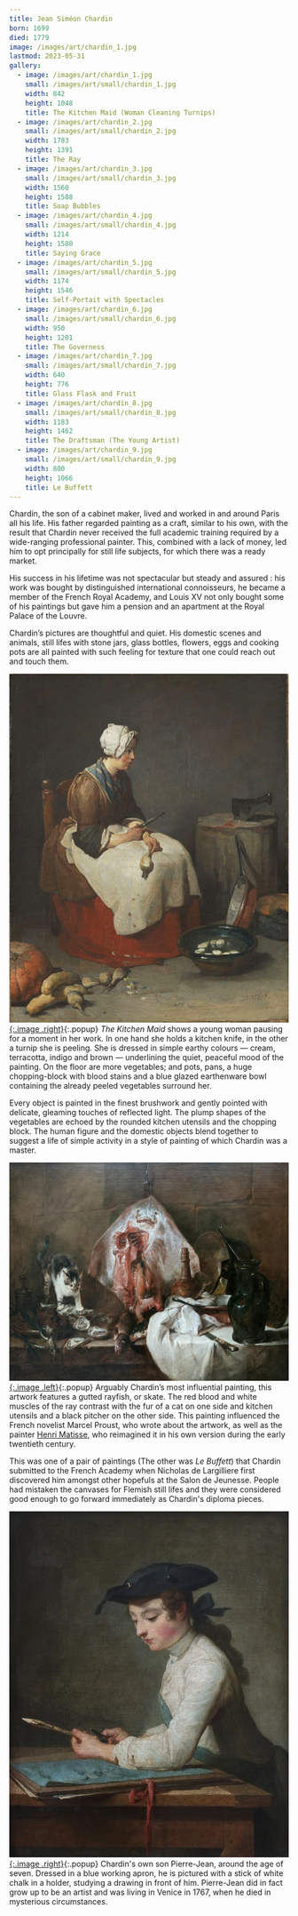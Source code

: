 ```yaml
---
title: Jean Siméon Chardin
born: 1699
died: 1779
image: /images/art/chardin_1.jpg
lastmod: 2023-05-31
gallery:
  - image: /images/art/chardin_1.jpg
    small: /images/art/small/chardin_1.jpg
    width: 842
    height: 1048
    title: The Kitchen Maid (Woman Cleaning Turnips)
  - image: /images/art/chardin_2.jpg
    small: /images/art/small/chardin_2.jpg
    width: 1783
    height: 1391
    title: The Ray
  - image: /images/art/chardin_3.jpg
    small: /images/art/small/chardin_3.jpg
    width: 1560
    height: 1508
    title: Soap Bubbles
  - image: /images/art/chardin_4.jpg
    small: /images/art/small/chardin_4.jpg
    width: 1214
    height: 1580
    title: Saying Grace
  - image: /images/art/chardin_5.jpg
    small: /images/art/small/chardin_5.jpg
    width: 1174
    height: 1546
    title: Self-Portait with Spectacles
  - image: /images/art/chardin_6.jpg
    small: /images/art/small/chardin_6.jpg
    width: 950
    height: 1201
    title: The Governess
  - image: /images/art/chardin_7.jpg
    small: /images/art/small/chardin_7.jpg
    width: 640
    height: 776
    title: Glass Flask and Fruit
  - image: /images/art/chardin_8.jpg
    small: /images/art/small/chardin_8.jpg
    width: 1183
    height: 1462
    title: The Draftsman (The Young Artist)
  - image: /images/art/chardin_9.jpg
    small: /images/art/small/chardin_9.jpg
    width: 800
    height: 1066
    title: Le Buffett
---
```


Chardin, the son of a cabinet maker, lived and worked in and around Paris all
his life.  His father regarded painting as a craft, similar to his own, with
the result that Chardin never received the full academic training required by a
wide-ranging professional painter. This, combined with a lack of money, led him
to opt principally for still life subjects, for which there was a ready market.

His success in his lifetime was not spectacular but steady and assured : his
work was bought by distinguished international connoisseurs, he became a member
of the French Royal Academy, and Louis XV not only bought some of his paintings
but gave him a pension and an apartment at the Royal Palace of the Louvre.

Chardin’s pictures are thoughtful and quiet. His domestic scenes and animals,
still lifes with stone jars, glass bottles, flowers, eggs and cooking pots are
all painted with such feeling for texture that one could reach out and touch
them.

[![The Kitchen Maid (Woman Cleaning Turnips)](/images/art/chardin_1.jpg){:.image .right}](/images/art/chardin_1.jpg){:.popup}
_The Kitchen Maid_ shows a young woman pausing for a moment in her work.  In
one hand she holds a kitchen knife, in the other a turnip she is peeling. She
is dressed in simple earthy colours &mdash; cream, terracotta, indigo and brown
&mdash; underlining the quiet, peaceful mood of the painting. On the floor are
more vegetables; and pots, pans, a huge chopping-block with blood stains and a
blue glazed earthenware bowl containing the already peeled vegetables surround
her.

Every object is painted in the finest brushwork and gently pointed with
delicate, gleaming touches of reflected light.  The plump shapes of the
vegetables are echoed by the rounded kitchen utensils and the chopping block.
The human figure and the domestic objects blend together to suggest a life of
simple activity in a style of painting of which Chardin was a master.

[![The Ray](/images/art/chardin_2.jpg){:.image .left}](/images/art/chardin_2.jpg){:.popup}
Arguably Chardin’s most influential painting, this artwork features a gutted
rayfish, or skate. The red blood and white muscles of the ray contrast with the
fur of a cat on one side and kitchen utensils and a black pitcher on the other
side. This painting influenced the French novelist Marcel Proust, who wrote
about the artwork, as well as the painter [Henri Matisse](/art/matisse/), who
reimagined it in his own version during the early twentieth century.

This was one of a pair of paintings (The other was _Le Buffett_) that Chardin
submitted to the French Academy when Nicholas de Largilliere first discovered
him amongst other hopefuls at the Salon de Jeunesse. People had mistaken the
canvases for Flemish still lifes and they were considered good enough to go
forward immediately as Chardin's diploma pieces.

[![The Draftsman (The Young Artist)](/images/art/chardin_8.jpg){:.image .right}](/images/art/chardin_8.jpg){:.popup}
Chardin's own son Pierre-Jean, around the age of seven. Dressed in a blue
working apron, he is pictured with a stick of white chalk in a holder,
studying a drawing in front of him. Pierre-Jean did in fact grow up to be an
artist and was living in Venice in 1767, when he died in mysterious
circumstances.
